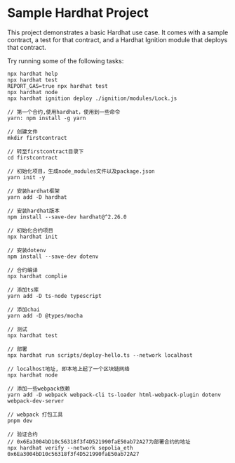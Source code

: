 # Sample Hardhat Project

This project demonstrates a basic Hardhat use case. It comes with a sample contract, a test for that contract, and a Hardhat Ignition module that deploys that contract.

Try running some of the following tasks:

```shell
npx hardhat help
npx hardhat test
REPORT_GAS=true npx hardhat test
npx hardhat node
npx hardhat ignition deploy ./ignition/modules/Lock.js
```

```shell
// 第一个合约,使用hardhat，使用到一些命令
yarn: npm install -g yarn

// 创建文件
mkdir firstcontract

// 转至firstcontract目录下
cd firstcontract

// 初始化项目，生成node_modules文件以及package.json
yarn init -y

// 安装hardhat框架
yarn add -D hardhat

// 安装hardhat版本
npm install --save-dev hardhat@^2.26.0

// 初始化合约项目
npx hardhat init

// 安装dotenv
npm install --save-dev dotenv

// 合约编译
npx hardhat complie

// 添加ts库
yarn add -D ts-node typescript

// 添加chai
yarn add -D @types/mocha

// 测试
npx hardhat test 

// 部署
npx hardhat run scripts/deploy-hello.ts --network localhost

// localhost地址, 即本地上起了一个区块链网络
npx hardhat node

// 添加一些webpack依赖
yarn add -D webpack webpack-cli ts-loader html-webpack-plugin dotenv webpack-dev-server

// webpack 打包工具
pnpm dev

// 验证合约 
// 0x6Ea3004bD10c56318f3f4D521990faE50ab72A27为部署合约的地址
npx hardhat verify --network sepolia_eth 0x6Ea3004bD10c56318f3f4D521990faE50ab72A27
```
